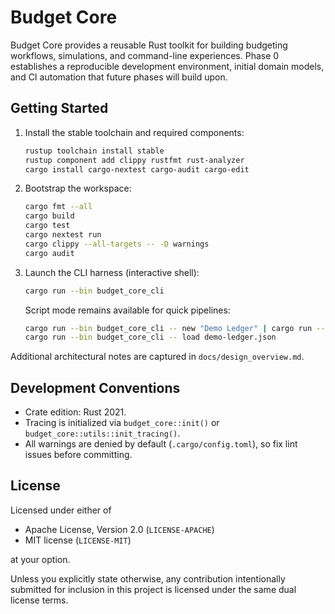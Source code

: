 # Budget Core

Budget Core provides a reusable Rust toolkit for building budgeting workflows, simulations, and command-line experiences. Phase 0 establishes a reproducible development environment, initial domain models, and CI automation that future phases will build upon.

## Getting Started

1. Install the stable toolchain and required components:

   ```sh
   rustup toolchain install stable
   rustup component add clippy rustfmt rust-analyzer
   cargo install cargo-nextest cargo-audit cargo-edit
   ```

2. Bootstrap the workspace:

   ```sh
   cargo fmt --all
   cargo build
   cargo test
   cargo nextest run
   cargo clippy --all-targets -- -D warnings
   cargo audit
   ```

3. Launch the CLI harness (interactive shell):

   ```sh
   cargo run --bin budget_core_cli
   ```

   Script mode remains available for quick pipelines:

   ```sh
   cargo run --bin budget_core_cli -- new "Demo Ledger" | cargo run --bin budget_core_cli -- save demo-ledger.json
   cargo run --bin budget_core_cli -- load demo-ledger.json
   ```

Additional architectural notes are captured in `docs/design_overview.md`.

## Development Conventions

- Crate edition: Rust 2021.
- Tracing is initialized via `budget_core::init()` or `budget_core::utils::init_tracing()`.
- All warnings are denied by default (`.cargo/config.toml`), so fix lint issues before committing.

## License

Licensed under either of

- Apache License, Version 2.0 (`LICENSE-APACHE`)
- MIT license (`LICENSE-MIT`)

at your option.

Unless you explicitly state otherwise, any contribution intentionally submitted for inclusion in this project is licensed under the same dual license terms.
